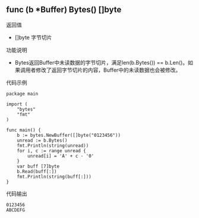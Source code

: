 ## func (b *Buffer) Bytes() []byte

返回值

- []byte 字节切片

功能说明

- Bytes返回Buffer中未读数据的字节切片，满足len(b.Bytes()) == b.Len()。如果调用者修改了返回字节切片的内容，Buffer中的未读数据也会被修改。

代码示例

	package main
	
	import (
		"bytes"
		"fmt"
	)
	
	func main() {
		b := bytes.NewBuffer([]byte("0123456"))
		unread := b.Bytes()
		fmt.Println(string(unread))
		for i, c := range unread {
			unread[i] = 'A' + c - '0'
		}
		var buff [7]byte
		b.Read(buff[:])
		fmt.Println(string(buff[:]))
	}
	
代码输出

	0123456
	ABCDEFG
